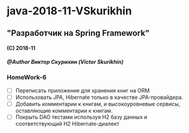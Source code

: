 # java-2018-11-VSkurikhin
## "Разработчик на Spring Framework"

#### (C) 2018-11
##### @Author Виктор Скурихин (Victor Skurikhin)

### HomeWork-6
 * [ ] Переписать приложение для хранения книг на ORM
 * [ ] Использовать JPA, Hibernate только в качестве JPA-провайдера.
 * [ ] Добавить комментарии к книгам, и высокоуровневые сервисы, оставляющие комментарии к книгам.
 * [ ] Покрыть DAO тестами используя H2 базу данных и соответствующий H2 Hibernate-диалект
